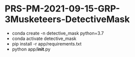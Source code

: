 # PRS-PM-2021-09-15-GRP-3Musketeers-DetectiveMask
* conda create -n detective_mask python=3.7 
* conda activate detective_mask 
* pip install -r app/requirements.txt
* python app/__init__.py

 
